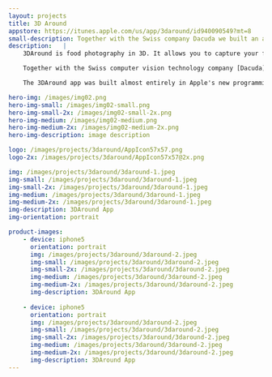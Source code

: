 ```yaml
---
layout: projects
title: 3D Around
appstore: https://itunes.apple.com/us/app/3daround/id940090549?mt=8
small-description: Together with the Swiss company Dacuda we built an app making use of their advanced computer vision technology.
description:   |
    3DAround is food photography in 3D. It allows you to capture your food (or really almost any object) in 3D using only the camera of your iPhone.

    Together with the Swiss computer vision technology company [Dacuda](http://dacuda.com) we built an app making use of their advanced computer vision technology. Using 3DAround you can capture food or everyday objects and create a 3D model. This model can be uploaded and shared with your friends.

    The 3DAround app was built almost entirely in Apple's new programming language Swift using the latest iOS technologies available. It incorporates motion sensors and OpenGL.

hero-img: /images/img02.png
hero-img-small: /images/img02-small.png
hero-img-small-2x: /images/img02-small-2x.png
hero-img-medium: /images/img02-medium.png
hero-img-medium-2x: /images/img02-medium-2x.png
hero-img-description: image description

logo: /images/projects/3daround/AppIcon57x57.png
logo-2x: /images/projects/3daround/AppIcon57x57@2x.png

img: /images/projects/3daround/3daround-1.jpeg
img-small: /images/projects/3daround/3daround-1.jpeg
img-small-2x: /images/projects/3daround/3daround-1.jpeg
img-medium: /images/projects/3daround/3daround-1.jpeg
img-medium-2x: /images/projects/3daround/3daround-1.jpeg
img-description: 3DAround App
img-orientation: portrait

product-images:
    - device: iphone5
      orientation: portrait
      img: /images/projects/3daround/3daround-2.jpeg
      img-small: /images/projects/3daround/3daround-2.jpeg
      img-small-2x: /images/projects/3daround/3daround-2.jpeg
      img-medium: /images/projects/3daround/3daround-2.jpeg
      img-medium-2x: /images/projects/3daround/3daround-2.jpeg
      img-description: 3DAround App
    
    - device: iphone5
      orientation: portrait
      img: /images/projects/3daround/3daround-2.jpeg
      img-small: /images/projects/3daround/3daround-2.jpeg
      img-small-2x: /images/projects/3daround/3daround-2.jpeg
      img-medium: /images/projects/3daround/3daround-2.jpeg
      img-medium-2x: /images/projects/3daround/3daround-2.jpeg
      img-description: 3DAround App
---
```


